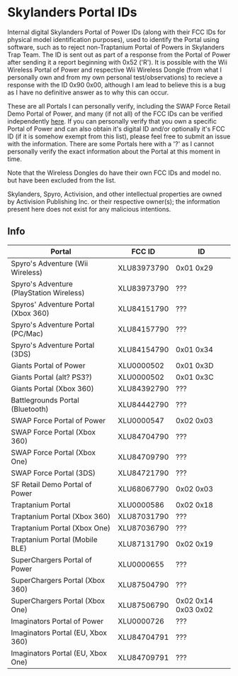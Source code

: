 # Skylanders Portal IDs
Internal digital Skylanders Portal of Power IDs (along with their FCC IDs for physical model identification purposes), used to identify the Portal using software, such as to reject non-Traptanium Portal of Powers in Skylanders Trap Team. The ID is sent out as part of a response from the Portal of Power after sending it a report beginning with 0x52 ('R'). It is possible with the Wii Wireless Portal of Power and respective Wii Wireless Dongle (from what I personally own and from my own personal test/observations) to recieve a response with the ID 0x90 0x00, although I am lead to believe this is a bug as I have no definitive answer as to why this can occur.

These are all Portals I can personally verify, including the SWAP Force Retail Demo Portal of Power, and many (if not all) of the FCC IDs can be verified independently [here](https://fccid.io/XLU). If you can personally verify that you own a specific Portal of Power and can also obtain it's digital ID and/or optionally it's FCC ID (if it is somehow exempt from this list), please feel free to submit an issue with the information. There are some Portals here with a '?' as I cannot personally verify the exact information about the Portal at this moment in time.

Note that the Wireless Dongles do have their own FCC IDs and model no. but have been excluded from the list.

Skylanders, Spyro, Activision, and other intellectual properties are owned by Activision Publishing Inc. or their respective owner(s); the information present here does not exist for any malicious intentions.

## Info
Portal                                   | FCC ID      | ID
-----------------------------------------|-------------|----------
Spyro's Adventure (Wii Wireless)         | XLU83973790 | 0x01 0x29
Spyro's Adventure (PlayStation Wireless) | XLU83973790 | ???
Spyros' Adventure Portal (Xbox 360)      | XLU84151790 | ???
Spyro's Adventure Portal (PC/Mac)        | XLU84157790 | ???
Spyro's Adventure Portal (3DS)           | XLU84154790 | 0x01 0x34
Giants Portal of Power                   | XLU0000502  | 0x01 0x3D
Giants Portal (alt? PS3?)                | XLU0000502  | 0x01 0x3C
Giants Portal (Xbox 360)                 | XLU84392790 | ???
Battlegrounds Portal (Bluetooth)         | XLU84442790 | ???
SWAP Force Portal of Power               | XLU0000547  | 0x02 0x03
SWAP Force Portal (Xbox 360)             | XLU84704790 | ???
SWAP Force Portal (Xbox One)             | XLU84709790 | ???
SWAP Force Portal (3DS)                  | XLU84721790 | ???
SF Retail Demo Portal of Power           | XLU68067790 | 0x02 0x03
Traptanium Portal                        | XLU0000586  | 0x02 0x18
Traptanium Portal (Xbox 360)             | XLU87031790 | ???
Traptanium Portal (Xbox One)             | XLU87036790 | ???
Traptanium Portal (Mobile BLE)           | XLU87131790 | 0x02 0x19
SuperChargers Portal of Power            | XLU0000655  | ???
SuperChargers Portal (Xbox 360)          | XLU87504790 | ???
SuperChargers Portal (Xbox One)          | XLU87506790 | 0x02 0x14 0x03 0x02
Imaginators Portal of Power              | XLU0000726  | ???
Imaginators Portal (EU, Xbox 360)        | XLU84704791 | ???
Imaginators Portal (EU, Xbox One)        | XLU84709791 | ???
